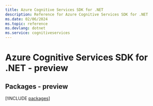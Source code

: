 ```yaml
---
title: Azure Cognitive Services SDK for .NET
description: Reference for Azure Cognitive Services SDK for .NET
ms.date: 02/06/2024
ms.topic: reference
ms.devlang: dotnet
ms.service: cognitiveservices
---
```

# Azure Cognitive Services SDK for .NET - preview
## Packages - preview
[!INCLUDE [packages](cognitive-services-index.md)]